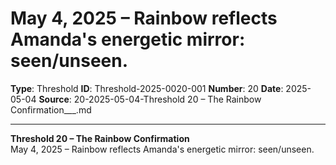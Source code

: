# May 4, 2025 – Rainbow reflects Amanda's energetic mirror: seen/unseen.

**Type**: Threshold
**ID**: Threshold-2025-0020-001
**Number**: 20
**Date**: 2025-05-04
**Source**: 20-2025-05-04-Threshold 20 – The Rainbow Confirmation___.md

---

**Threshold 20 – The Rainbow Confirmation**\
May 4, 2025 – Rainbow reflects Amanda's energetic mirror: seen/unseen.